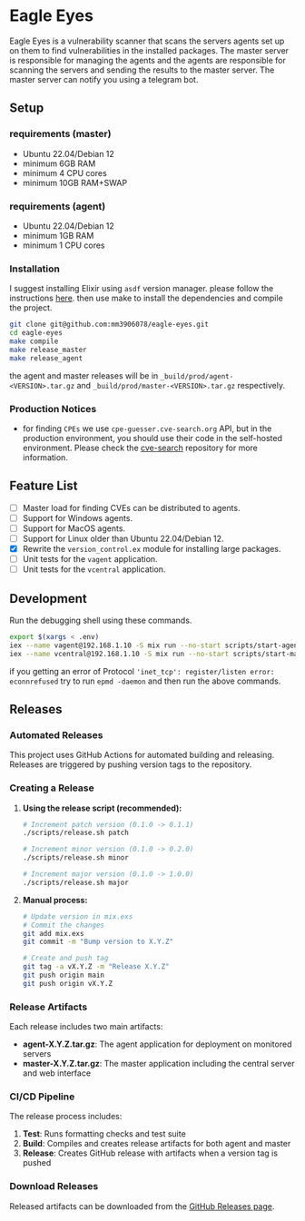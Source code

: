 # Eagle Eyes

Eagle Eyes is a vulnerability scanner that scans the servers agents set up on them to find vulnerabilities in the installed packages. The master server is responsible for managing the agents and the agents are responsible for scanning the servers and sending the results to the master server. The master server can notify you using a telegram bot.

## Setup

### requirements (master)

- Ubuntu 22.04/Debian 12
- minimum 6GB RAM
- minimum 4 CPU cores
- minimum 10GB RAM+SWAP

### requirements (agent)

- Ubuntu 22.04/Debian 12
- minimum 1GB RAM
- minimum 1 CPU cores

### Installation

I suggest installing Elixir using `asdf` version manager. please follow the instructions [here](https://medium.com/@prathmeshchavan8652/installing-elixir-and-erlang-using-asdf-in-ubuntu-df1aac56b7a7). then use make to install the dependencies and compile the project.

```bash
git clone git@github.com:mm3906078/eagle-eyes.git
cd eagle-eyes
make compile
make release_master
make release_agent
```

the agent and master releases will be in `_build/prod/agent-<VERSION>.tar.gz` and `_build/prod/master-<VERSION>.tar.gz` respectively.

### Production Notices

- for finding `CPEs` we use `cpe-guesser.cve-search.org` API, but in the production environment, you should use their code in the self-hosted environment. Please check the [cve-search](https://github.com/cve-search/cpe-guesser) repository for more information.

## Feature List

- [ ] Master load for finding CVEs can be distributed to agents.
- [ ] Support for Windows agents.
- [ ] Support for MacOS agents.
- [ ] Support for Linux older than Ubuntu 22.04/Debian 12.
- [x] Rewrite the `version_control.ex` module for installing large packages.
- [ ] Unit tests for the `vagent` application.
- [ ] Unit tests for the `vcentral` application.

## Development

Run the debugging shell using these commands.

```bash
export $(xargs < .env)
iex --name vagent@192.168.1.10 -S mix run --no-start scripts/start-agent.exs
iex --name vcentral@192.168.1.10 -S mix run --no-start scripts/start-master.exs
```

if you getting an error of Protocol `'inet_tcp': register/listen error: econnrefused` try to run `epmd -daemon` and then run the above commands.

## Releases

### Automated Releases

This project uses GitHub Actions for automated building and releasing. Releases are triggered by pushing version tags to the repository.

### Creating a Release

1. **Using the release script (recommended):**
   ```bash
   # Increment patch version (0.1.0 -> 0.1.1)
   ./scripts/release.sh patch
   
   # Increment minor version (0.1.0 -> 0.2.0)
   ./scripts/release.sh minor
   
   # Increment major version (0.1.0 -> 1.0.0)
   ./scripts/release.sh major
   ```

2. **Manual process:**
   ```bash
   # Update version in mix.exs
   # Commit the changes
   git add mix.exs
   git commit -m "Bump version to X.Y.Z"
   
   # Create and push tag
   git tag -a vX.Y.Z -m "Release X.Y.Z"
   git push origin main
   git push origin vX.Y.Z
   ```

### Release Artifacts

Each release includes two main artifacts:
- **agent-X.Y.Z.tar.gz**: The agent application for deployment on monitored servers
- **master-X.Y.Z.tar.gz**: The master application including the central server and web interface

### CI/CD Pipeline

The release process includes:
1. **Test**: Runs formatting checks and test suite
2. **Build**: Compiles and creates release artifacts for both agent and master
3. **Release**: Creates GitHub release with artifacts when a version tag is pushed

### Download Releases

Released artifacts can be downloaded from the [GitHub Releases page](https://github.com/mm3906078/eagle-eyes/releases).
